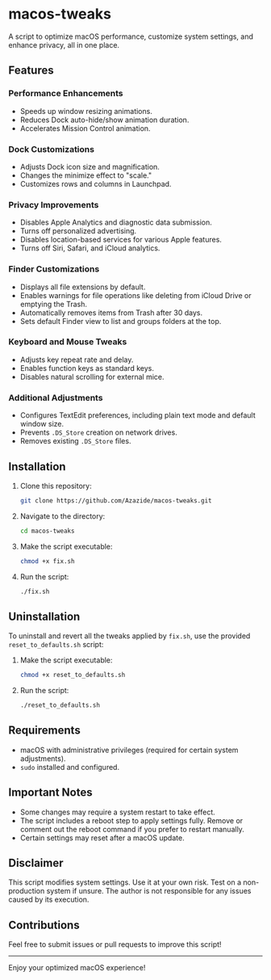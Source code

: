 # macos-tweaks

A script to optimize macOS performance, customize system settings, and enhance privacy, all in one place.

## Features

### Performance Enhancements
- Speeds up window resizing animations.
- Reduces Dock auto-hide/show animation duration.
- Accelerates Mission Control animation.

### Dock Customizations
- Adjusts Dock icon size and magnification.
- Changes the minimize effect to "scale."
- Customizes rows and columns in Launchpad.

### Privacy Improvements
- Disables Apple Analytics and diagnostic data submission.
- Turns off personalized advertising.
- Disables location-based services for various Apple features.
- Turns off Siri, Safari, and iCloud analytics.

### Finder Customizations
- Displays all file extensions by default.
- Enables warnings for file operations like deleting from iCloud Drive or emptying the Trash.
- Automatically removes items from Trash after 30 days.
- Sets default Finder view to list and groups folders at the top.

### Keyboard and Mouse Tweaks
- Adjusts key repeat rate and delay.
- Enables function keys as standard keys.
- Disables natural scrolling for external mice.

### Additional Adjustments
- Configures TextEdit preferences, including plain text mode and default window size.
- Prevents `.DS_Store` creation on network drives.
- Removes existing `.DS_Store` files.

## Installation

1. Clone this repository:
   ```bash
   git clone https://github.com/Azazide/macos-tweaks.git
   ```
2. Navigate to the directory:
   ```bash
   cd macos-tweaks
   ```
3. Make the script executable:
   ```bash
   chmod +x fix.sh
   ```
4. Run the script:
   ```bash
   ./fix.sh
   ```

## Uninstallation

To uninstall and revert all the tweaks applied by `fix.sh`, use the provided `reset_to_defaults.sh` script:

1. Make the script executable:
   ```bash
   chmod +x reset_to_defaults.sh
   ```
2. Run the script:
   ```bash
   ./reset_to_defaults.sh
   ```

## Requirements

- macOS with administrative privileges (required for certain system adjustments).
- `sudo` installed and configured.

## Important Notes

- Some changes may require a system restart to take effect.
- The script includes a reboot step to apply settings fully. Remove or comment out the reboot command if you prefer to restart manually.
- Certain settings may reset after a macOS update.

## Disclaimer

This script modifies system settings. Use it at your own risk. Test on a non-production system if unsure. The author is not responsible for any issues caused by its execution.

## Contributions

Feel free to submit issues or pull requests to improve this script!

---

Enjoy your optimized macOS experience!
